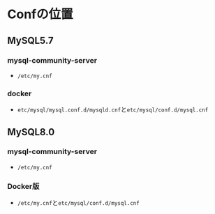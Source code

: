# Confの位置

## MySQL5.7
### mysql-community-server
- `/etc/my.cnf`

### docker
- `etc/mysql/mysql.conf.d/mysqld.cnf`と`etc/mysql/conf.d/mysql.cnf`

## MySQL8.0
### mysql-community-server
- `/etc/my.cnf`

### Docker版
- `/etc/my.cnf`と`etc/mysql/conf.d/mysql.cnf`